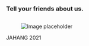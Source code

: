 
  <footer class="site-footer">
      <div class="container">
        <div class="row">
          <div class="col-lg-4">
            <div class="mb-5">
              <!--
              <h3 class="footer-heading mb-4">ངའི་སྐོར།</h3>
              <p>ཇ་ཁང་ནི་དུས་ནས་དུས་སུ་གྲོགས་པོ་ཚོ་ལྷན་འཛོམས་ཀྱིས། བོད་རིགས་མང་ཚོགས་ཀྱི་དོ་དབྱིངས་ཡོད་སའི་རྒྱལ་སྤྱིའི་གནད་དོན་དང་སྤྱི་ཚོགས་ཀྱི་འགྱུར་འགྲོས་སྐོར་ལ་གྲོས་བསྡུར་བྱེད་སའི་གླེང་སྟེགས་ཤིག་ཡིན། འདི་རུ་ང་ཚོས་བོད་པའི་སྤྱི་ཚོགས་ཁྱོན་ཡོངས་ལ་ཤུགས་རྐྱེན་དང་བག་ཆགས་གཏིང་ཟབ་འཇོག་གཞིའི་སྒྱུ་རྩལ་དང་རིག་གཞུང་། ཆབ་སྲིད་ནས་སྤྱི་ཚོགས་བར་གྱི་གཞི་རྒྱ་ཆེ་བའི་བརྗོད་དོན་སྣ་མང་ཐོག་གོ་བསྡུར་དང་ཁ་བརྡ་བྱེད་ཀྱི་ཡོད།</p>
                 <p>Jhakhang is a venue where a group of friends get together from time to time to discuss global issues and social phenomena that might interest Tibetan audiences. From art and culture to politics and society, we discuss a wide range of topics that have implications and consequences for the Tibetan world.</p>
               -->
            </div>
            <div class="mb-5">
                <div class="col-lg-10 mb-7 mb-lg-0">
            <div class="row">
              <div class="col-md-12">
                <h3 class="footer-heading mb-4">Tell your friends about us.</h3>
                <div>
                  <a href="https://www.facebook.com/sharer/sharer.php?u={{site.web-url}}{{page.url}}
" class="pl-0 pr-3"><span class="icon-facebook"></span></a>
                  <a href="http://twitter.com/share?url={{site.web-url}}{{page.url}}&text={{page.title}}&via={{page.author}}" class="pl-3 pr-3"><span class="icon-twitter"></span></a>
                  <a href="{{site.web-url}}/rss.xml" class="pl-3 pr-3"><span class="icon-rss"></span></a>
                </div>
              </div>
            </div>
          </div>
            </div>
          </div>
          <div class="col-lg-6 mb-5 mb-lg-0">
            <div class="row">
            </div>
          </div>
          <div class="col-lg-2 mb-5 mb-lg-0">
            <div class="mb-5">
              <img src="">
              <figure>
                  <img  src="{{site.baseurl}}/assets/images/logo-footer.png" alt="Image placeholder" class="img-fluid rounded mx-auto">
                </figure>
            </div>
          </div>      
        </div>
        <div class="row pt-5 mt-5 text-center">
          <div class="col-md-12">
            <p>
            <!-- Link back to Colorlib can't be removed. Template is licensed under CC BY 3.0. -->
            <script data-cfasync="false" src=""></script><script>document.write(new Date().getFullYear());</script> JAHANG 2021
            <!-- Link back to Colorlib can't be removed. Template is licensed under CC BY 3.0. -->
            </p>
          </div>       
      </div>
     </div>
    </footer>
  </div>
  <script src="{{site.baseurl}}/assets/js/jquery-3.3.1.min.js"></script>
  <script src="{{site.baseurl}}/assets/js/jquery-migrate-3.0.1.min.js"></script>
  <script src="{{site.baseurl}}/assets/js/jquery-ui.js"></script>
  <script src="{{site.baseurl}}/assets/js/popper.min.js"></script>
  <script src="{{site.baseurl}}/assets/js/bootstrap.min.js"></script>
  <script src="{{site.baseurl}}/assets/js/owl.carousel.min.js"></script>
  <script src="{{site.baseurl}}/assets/js/jquery.stellar.min.js"></script>
  <script src="{{site.baseurl}}/assets/js/jquery.countdown.min.js"></script>
  <script src="{{site.baseurl}}/assets/js/jquery.magnific-popup.min.js"></script>
  <script src="{{site.baseurl}}/assets/js/aos.js"></script>

  <script src="{{site.baseurl}}/assets/js/mediaelement-and-player.min.js"></script>

  <script>
      document.addEventListener('DOMContentLoaded', function() {
                var mediaElements = document.querySelectorAll('video, audio'), total = mediaElements.length;

                for (var i = 0; i < total; i++) {
                    new MediaElementPlayer(mediaElements[i], {
                        pluginPath: 'https://cdn.jsdelivr.net/npm/mediaelement@4.2.7/build/',
                        shimScriptAccess: 'always',
                        success: function () {
                            var target = document.body.querySelectorAll('.player'), targetTotal = target.length;
                            for (var j = 0; j < targetTotal; j++) {
                                target[j].style.visibility = 'visible';
                            }
                  }
                });
                }
            });
    </script>
  <script src="{{site.baseurl}}/assets/js/main.js"></script>
  <script id="dsq-count-scr" src="//jhakhang-com.disqus.com/count.js" async></script>

  </body>
</html>